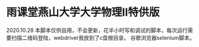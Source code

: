 # 雨课堂燕山大学大学物理II特供版
 2020.10.28
 本脚本仅供自用，不会更新，花半小时写和调试的脚本，每次运行需要扫描二维码登陆，webdriver我放到了c盘根目录。
 谷歌浏览器selenium脚本。
